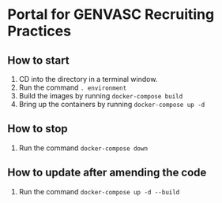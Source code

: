 # Portal for GENVASC Recruiting Practices

## How to start

1. CD into the directory in a terminal window.
2. Run the command `. environment`
3. Build the images by running `docker-compose build`
4. Bring up the containers by running `docker-compose up -d`

## How to stop

1. Run the command `docker-compose down`

## How to update after amending the code

1. Run the command `docker-compose up -d --build`